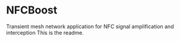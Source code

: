 # NFCBoost
Transient mesh network application for NFC signal amplification and interception
This is the readme.

